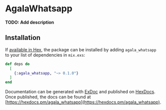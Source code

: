 # AgalaWhatsapp

**TODO: Add description**

## Installation

If [available in Hex](https://hex.pm/docs/publish), the package can be installed
by adding `agala_whatsapp` to your list of dependencies in `mix.exs`:

```elixir
def deps do
  [
    {:agala_whatsapp, "~> 0.1.0"}
  ]
end
```

Documentation can be generated with [ExDoc](https://github.com/elixir-lang/ex_doc)
and published on [HexDocs](https://hexdocs.pm). Once published, the docs can
be found at [https://hexdocs.pm/agala_whatsapp](https://hexdocs.pm/agala_whatsapp).

